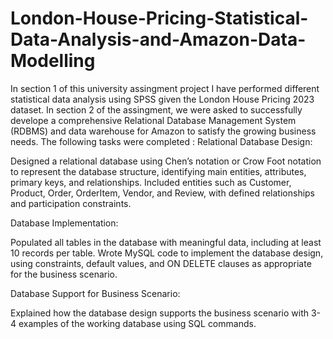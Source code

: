 # London-House-Pricing-Statistical-Data-Analysis-and-Amazon-Data-Modelling
In section 1 of this university assingment project I have performed different statistical data analysis using SPSS given the London House Pricing 2023 dataset.
In section 2 of the assingment, we were asked to successfully develope a comprehensive Relational Database Management System (RDBMS) and data warehouse for Amazon to satisfy the growing business needs. The following tasks were completed : 
Relational Database Design:

Designed a relational database using Chen’s notation or Crow Foot notation to represent the database structure, identifying main entities, attributes, primary keys, and relationships.
Included entities such as Customer, Product, Order, OrderItem, Vendor, and Review, with defined relationships and participation constraints.

Database Implementation:

Populated all tables in the database with meaningful data, including at least 10 records per table.
Wrote MySQL code to implement the database design, using constraints, default values, and ON DELETE clauses as appropriate for the business scenario.

Database Support for Business Scenario:

Explained how the database design supports the business scenario with 3-4 examples of the working database using SQL commands.

